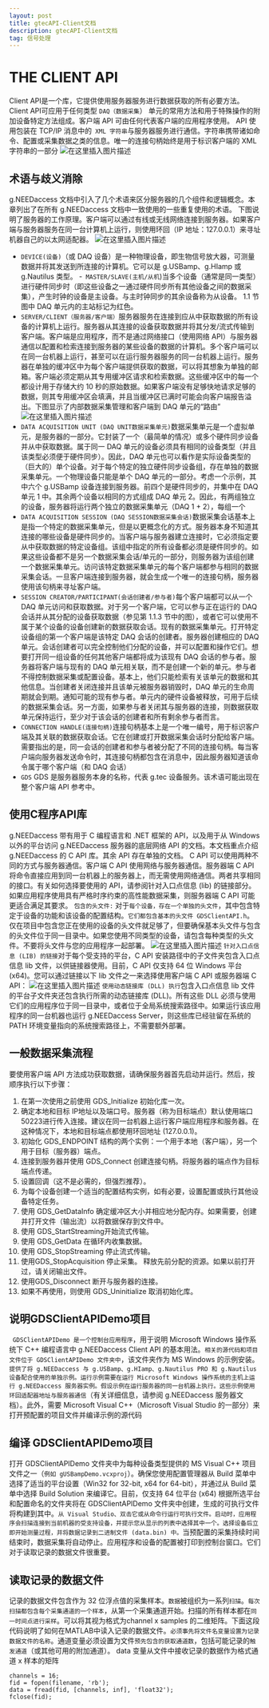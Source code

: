 ```yaml
---
layout: post
title: gtecAPI-Client文档
description: gtecAPI-Client文档
tag: 信号处理
---
```



# THE CLIENT API
Client API是一个库，它提供使用服务器服务进行数据获取的所有必要方法。
Client API可应用于任何类型 `DAQ（数据采集`） 单元的常用方法和用于特殊操作的附加设备特定方法组成。客户端 API 可由任何代表客户端的应用程序使用。 
API 使用包装在 TCP/IP 消息中的` XML 字符串`与服务器服务进行通信。字符串携带诸如命令、配置或采集数据之类的信息。唯一的连接句柄始终是用于标识客户端的 XML 字符串的一部分
![在这里插入图片描述](https://img-blog.csdnimg.cn/7b9201bf246e4d08a71d4c8055b77a49.png?x-oss-process=image/watermark,type_d3F5LXplbmhlaQ,shadow_50,text_Q1NETiBA6Iq45YWu,size_20,color_FFFFFF,t_70,g_se,x_16)
## 术语与歧义消除
g.NEEDaccess 文档中引入了几个术语来区分服务器的几个组件和逻辑概念。本章列出了在所有 g.NEEDaccess 文档中一致使用的一些重复使用的术语。
下图说明了服务器的工作原理。客户端可以通过有线或无线网络连接到服务器。如果客户端与服务器服务在同一台计算机上运行，​​则使用环回（IP 地址：127.0.0.1）来寻址机器自己的以太网适配器。
![在这里插入图片描述](https://img-blog.csdnimg.cn/aa35bf8087d240049cb3670683d933da.png?x-oss-process=image/watermark,type_d3F5LXplbmhlaQ,shadow_50,text_Q1NETiBA6Iq45YWu,size_20,color_FFFFFF,t_70,g_se,x_16)
- `DEVICE(设备)`（或 DAQ 设备）是一种物理设备，即生物信号放大器，可测量数据并将其发送到所连接的计算机。它可以是 g.USBamp、g.HIamp 或 g.Nautilus 类型。
-` MASTER/SLAVE(主机/从机`)当多个设备（通常是同一类型）进行硬件同步时（即这些设备之一通过硬件同步所有其他设备之间的数据采集），产生时钟的设备是主设备。与主时钟同步的其余设备称为从设备。 1.1 节图中 DAQ 单元内的主站标记为红色。
- `SERVER/CLIENT（服务器/客户端）`服务器服务在连接到应从中获取数据的所有设备的计算机上运行。服务器从其连接的设备获取数据并将其分发/流式传输到客户端。客户端是应用程序，而不是通过网络接口（使用网络 API）与服务器通信以配置和检索连接到服务器的某些设备的数据的计算机。多个客户端可以在同一台机器上运行，甚至可以在运行服务器服务的同一台机器上运行。服务器在单独的缓冲区中为每个客户端提供获取的数据，可以将其想象为单独的邮箱。客户端必须定期从其专用缓冲区请求和检索数据。这些缓冲区中的每一个都设计用于存储大约 10 秒的原始数据。如果客户端没有足够快地请求足够的数据，则其专用缓冲区会填满，并且当缓冲区已满时可能会向客户端报告溢出。下图显示了内部数据采集管理和客户端到 DAQ 单元的“路由”
![在这里插入图片描述](https://img-blog.csdnimg.cn/382aa1fabb194ff9bbf9646343df3766.png?x-oss-process=image/watermark,type_d3F5LXplbmhlaQ,shadow_50,text_Q1NETiBA6Iq45YWu,size_20,color_FFFFFF,t_70,g_se,x_16)
-  `DATA ACQUISITION UNIT (DAQ UNIT数据采集单元)`数据采集​​单元是一个虚拟单元，是服务器的一部分。它封装了一个（最简单的情况）或多个硬件同步设备并从中获取数据。属于同一 DAQ 单元的设备必须具有相同的设备类型（并且该类型必须便于硬件同步）。因此，DAQ 单元也可以看作是实际设备类型的（巨大的）单个设备。对于每个特定的独立硬件同步设备组，存在单独的数据采集单元。一个物理设备只能是单个 DAQ 单元的一部分。考虑一个示例，其中六个 g.USBamp 设备连接到服务器。前四个是硬件同步的，并集中在 DAQ 单元 1 中。其余两个设备以相同的方式组成 DAQ 单元 2。因此，有两组独立的设备，服务器将运行两个独立的数据采集单元（DAQ 1 + 2），每组一个
- `DATA ACQUISITION SESSION (DAQ SESSION数据采集会话)`数据采集​​会话基本上是指一个特定的数据采集单元，但是以更概念化的方式。服务器本身不知道其连接的哪些设备是硬件同步的。当客户端与服务器建立连接时，它必须指定要从中获取数据的特定设备组。该组中指定的所有设备都必须是硬件同步的。如果这些设备都不是另一个数据采集会话/单元的一部分，则服务器为该组创建一个数据采集单元。访问该特定数据采集单元的每个客户端都参与相同的数据采集会话。一旦客户端连接到服务器，就会生成一个唯一的连接句柄，服务器使用该句柄来寻址客户端。
- `SESSION CREATOR/PARTICIPANT(会话创建者/参与者)`每个客户端都可以从一个 DAQ 单元访问和获取数据。对于另一个客户端，它可以参与正在运行的 DAQ 会话并从其分配的设备获取数据（参见第 1.1.3 节中的图），或者它可以使用不属于某个设备的设备创建新的数据获取会话。现有的数据采集单元。打开特定设备组的第一个客户端是该特定 DAQ 会话的创建者。服务器创建相应的 DAQ 单元。会话创建者可以完全控制他们分配的设备，并可以配置和操作它们。想要打开同一组设备的任何其他客户端都将成为该现有 DAQ 会话的参与者。服务器将客户端与现有的 DAQ 单元相关联，而不是创建一个新的单元。参与者不得控制数据采集或配置设备。基本上，他们只能检索有关该单元的数据和其他信息。当创建者关闭连接并且该单元被服务器销毁时，DAQ 单元的生命周期就会到期。通知可能的现有参与者。单元内的硬件设备被释放，可用于后续的数据采集会话。另一方面，如果参与者关闭其与服务器的连接，则数据获取单元保持运行，至少对于该会话的创建者和所有剩余参与者而言。
- `CONNECTION HANDLE(连接句柄)`连接句柄基本上是一个唯一编号，用于标识客户端及其关联的数据获取会话。它在创建或打开数据采集会话时分配给客户端。需要指出的是，同一会话的创建者和参与者被分配了不同的连接句柄。每当客户端向服务器发送命令时，其连接句柄都包含在消息中，因此服务器知道该命令属于哪个客户端（和 DAQ 会话）
- `GDS` GDS 是服务器服务本身的名称，代表 g.tec 设备服务。该术语可能出现在整个客户端 API 参考中。

## 使用C程序API库
g.NEEDaccess 带有用于 C 编程语言和 .NET 框架的 API，以及用于从 Windows 以外的平台访问 g.NEEDaccess 服务器的底层网络 API 的文档。本文档重点介绍 g.NEEDaccess 的 C API 库。其余 API 存在单独的文档。 C API 可以使用两种不同的方式与服务器通信。客户端 C API 使用网络与服务器通信。服务器端 C API 将命令直接应用到同一台机器上的服务器上，而无需使用网络通信。两者共享相同的接口。有关如何选择要使用的 API，请参阅针对入口点信息 (lib) 的链接部分。如果应用程序使用具有严格时序约束的高性能数据采集，则服务器端 C API 可能更适合满足其要求。 
`包含的头文件:`
对于`每个设备，存在一个单独的头文件`，其中包含特定于设备的功能和该设备的配置结构。`它们都包含基本的头文件 GDSClientAPI.h`。仅在项目中包含您正在使用的设备的头文件就足够了，但要确保基本头文件与包含的头文件位于同一目录中。如果您使用不同类型的设备，请包含每种类型的头文件。不要将头文件与您的应用程序一起部署。
![在这里插入图片描述](https://img-blog.csdnimg.cn/c7109fbf823646beb1aebdd7b7567204.png?x-oss-process=image/watermark,type_d3F5LXplbmhlaQ,shadow_50,text_Q1NETiBA6Iq45YWu,size_20,color_FFFFFF,t_70,g_se,x_16)
`针对入口点信息 (LIB) 的链接`对于每个受支持的平台，C API 安装路径中的子文件夹包含入口点信息 lib 文件，以供链接器使用。目前，C API 仅支持 64 位 Windows 平台 (x64)。您可以通过链接以下 lib 文件之一来选择使用客户端 C API 或服务器端 C API：
![在这里插入图片描述](https://img-blog.csdnimg.cn/ca3ba8bd60b94d869230fa311189b6cb.png?x-oss-process=image/watermark,type_d3F5LXplbmhlaQ,shadow_50,text_Q1NETiBA6Iq45YWu,size_20,color_FFFFFF,t_70,g_se,x_16)
`使用动态链接库 (DLL) 执行`包含入口点信息 lib 文件的平台子文件夹还包含执行所需的动态链接库 (DLL)。所有这些 DLL 必须与使用它们的应用程序位于同一目录中，或者位于全局系统搜索路径中。如果运行该应用程序的同一台机器也运行 g.NEEDaccess Server，则这些库已经驻留在系统的 PATH 环境变量指向的系统搜索路径上，不需要额外部署。

## 一般数据采集流程
要使用客户端 API 方法成功获取数据，请确保服务器首先启动并运行。然后，按顺序执行以下步骤：

 1. 在第一次使用之前使用 GDS_Initialize 初始化库一次。 
 2. 确定本地和目标 IP地址以及端口号。服务器（称为目标端点）默认使用端口 50223进行传入连接。建议在同一台机器上运行客户端应用程序和服务器。在这种情况下，本地和目标端点都使用环回地址 (127.0.0.1)。 
 3.  初始化    GDS_ENDPOINT 结构的两个实例：一个用于本地（客户端），另一个用于目标（服务器）端点。  
 4. 连接到服务器并使用 GDS_Connect 创建连接句柄。将服务器的端点作为目标端点传递。 
 5. 设置回调（这不是必需的，但强烈推荐）。
 6. 为每个设备创建一个适当的配置结构实例，如有必要，设置配置或执行其他设备特定任务。 
 7. 使用 GDS_GetDataInfo   确定缓冲区大小并相应地分配内存。如果需要，创建并打开文件（输出流）以将数据保存到文件中。 
 8. 使用 GDS_StartStreaming开始流式传输。 
 9. 使用 GDS_GetData 在循环内收集数据。 
 10. 使用 GDS_StopStreaming 停止流式传输。 
 11. 使用GDS_StopAcquisition 停止采集。 释放先前分配的资源。如果以前打开过，请关闭输出文件。 
 12. 使用GDS_Disconnect 断开与服务器的连接。 
 13. 如果不再使用，则使用 GDS_Uninitialize 取消初始化库。

## 说明GDSClientAPIDemo项目
` GDSClientAPIDemo 是一个控制台应用程序`，用于说明 Microsoft Windows 操作系统下 C++ 编程语言中 g.NEEDaccess Client API 的基本用法。`相关的源代码和项目文件位于 GDSClientAPIDemo 文件夹中`，该文件夹作为 MS Windows 的示例安装。`提供了将 g.NEEDaccess 与 g.USBamp、g.HIamp、g.Nautilus PRO 和 g.Nautilus 设备配合使用的单独示例。运行示例需要在运行 Microsoft Windows 操作系统的主机上运行 g.NEEDaccess 服务器实例。假设示例在运行服务器的同一台机器上执行。这些示例使用环回适配器地址与服务器通信`（有关详细信息，请参阅 g.NEEDaccess 服务器文档）。此外，需要 Microsoft Visual C++（Microsoft Visual Studio 的一部分）来打开预配置的项目文件并编译示例的源代码

## 编译 GDSClientAPIDemo项目
打开 GDSClientAPIDemo 文件夹中为每种设备类型提供的 MS Visual C++ 项目文件之一（`例如 gUSBampDemo.vcxproj`）。确保您使用配置管理器从 Build 菜单中选择了适当的平台设置（Win32 for 32-bit, x64 for 64-bit），并通过从 Build 菜单中选择 Build Solution 来编译它。目前，仅支持 64 位平台 (x64)
根据所选平台和配置命名的文件夹将在 GDSClientAPIDemo 文件夹中创建，生成的可执行文件将构建到其中。`从 Visual Studio、双击它或从命令行运行可执行文件。启动时，应用程序会扫描连接到当前机器的受支持设备，并提示您从显示的列表中选择其中一个。选择设备后立即开始测量过程，并将数据记录到二进制文件 (data.bin) 中。`当预配置的采集持续时间结束时，数据采集将自动停止。应用程序和设备的配置被打印到控制台窗口。它们对于读取记录的数据文件很重要。
## 读取记录的数据文件
记录的数据文件包含作为 32 位浮点值的采集样本。`数据`被组织为一系列`扫描`。`每次扫描都包含每个采集通道的一个样本`，从第一个采集通道开始。扫描的所有样本都在`同一时间点进行采样`。可以将其视为格式为channel x samples 的二维矩阵。下面这段代码说明了如何在MATLAB中读入记录的数据文件。`必须事先将文件名变量设置为记录数据文件的名称`。通道变量必须设置为文件`预先包含的获取通道数`，包括可能记录的`触发通道`（或其他可用的附加通道）。 data 变量从文件中接收记录的数据作为格式通道 x 样本的矩阵
```filename = 'data.bin';
channels = 16;
fid = fopen(filename, 'rb');
data = fread(fid, [channels, inf], 'float32');
fclose(fid);

```